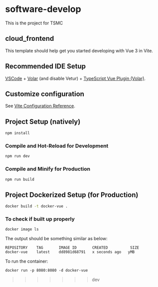 # software-develop
This is the project for TSMC

## cloud_frontend

This template should help get you started developing with Vue 3 in Vite.

## Recommended IDE Setup

[VSCode](https://code.visualstudio.com/) + [Volar](https://marketplace.visualstudio.com/items?itemName=Vue.volar) (and disable Vetur) + [TypeScript Vue Plugin (Volar)](https://marketplace.visualstudio.com/items?itemName=Vue.vscode-typescript-vue-plugin).

## Customize configuration

See [Vite Configuration Reference](https://vitejs.dev/config/).

## Project Setup (natively)

```sh
npm install
```

### Compile and Hot-Reload for Development

```sh
npm run dev
```

### Compile and Minify for Production

```sh
npm run build
```

## Project Dockerized Setup (for Production)
```sh
docker build -t docker-vue .
```
### To check if built up properly
```
docker image ls
```
The output should be something similar as below:
``` 
REPOSITORY    TAG       IMAGE ID       CREATED          SIZE
docker-vue    latest    dd8981d68791   x seconds ago   yMB
```
To run the container:
```
docker run -p 8080:8080 -d docker-vue
```

>>>>>>> dev
